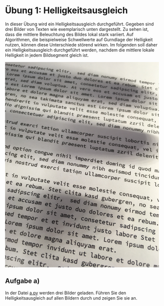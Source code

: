 # Übung 1: Helligkeitsausgleich

In dieser Übung wird ein Helligkeitsausgleich durchgeführt. Gegeben sind drei Bilder von Texten wie exemplarisch unten
dargestellt. Zu sehen ist, dass die mittlere Beleuchtung des Bildes lokal stark variiert. Auf Algorithmen, die beispielweise
Schwellwerte auf Gurndlage der Helligkeit nutzen, können diese Unterschiede störend wirken. Im folgenden soll daher ein
Helligkeitsausgleich durchgeführt werden, nachdem die mittlere lokale Helligkeit in jedem Bildsegment gleich ist.

![alt text](../../data/text_3.jpg)

## Aufgabe a)
In der Datei [a.py](a.py) werden drei Bilder geladen. Führen Sie den Helligkeitsausgleich auf allen Bildern durch und zeigen
Sie sie an.







